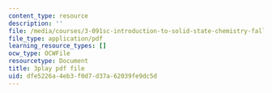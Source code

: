 ```yaml
---
content_type: resource
description: ''
file: /media/courses/3-091sc-introduction-to-solid-state-chemistry-fall-2010/dfe5226a4eb3f0d7d37a62039fe9dc5d_yg4M2xmY4bs.pdf
file_type: application/pdf
learning_resource_types: []
ocw_type: OCWFile
resourcetype: Document
title: 3play pdf file
uid: dfe5226a-4eb3-f0d7-d37a-62039fe9dc5d
---
```

